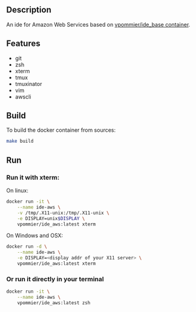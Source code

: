 ## Description
An ide for Amazon Web Services based on [vpommier/ide_base container](https://hub.docker.com/r/vpommier/ide_base/).

## Features
* git
* zsh
* xterm
* tmux
* tmuxinator
* vim
* awscli

## Build
To build the docker container from sources:

```bash
make build
```

## Run
### Run it with xterm:
On linux:
```bash
docker run -it \
	--name ide-aws \
	-v /tmp/.X11-unix:/tmp/.X11-unix \
	-e DISPLAY=unix$DISPLAY \
	vpommier/ide_aws:latest xterm	
```

On Windows and OSX:
```bash
docker run -d \
	--name ide-aws \
	-e DISPLAY=<display addr of your X11 server> \
	vpommier/ide_aws:latest	xterm
```

### Or run it directly in your terminal
```bash
docker run -it \
	--name ide-aws \
	vpommier/ide_aws:latest zsh	
```
